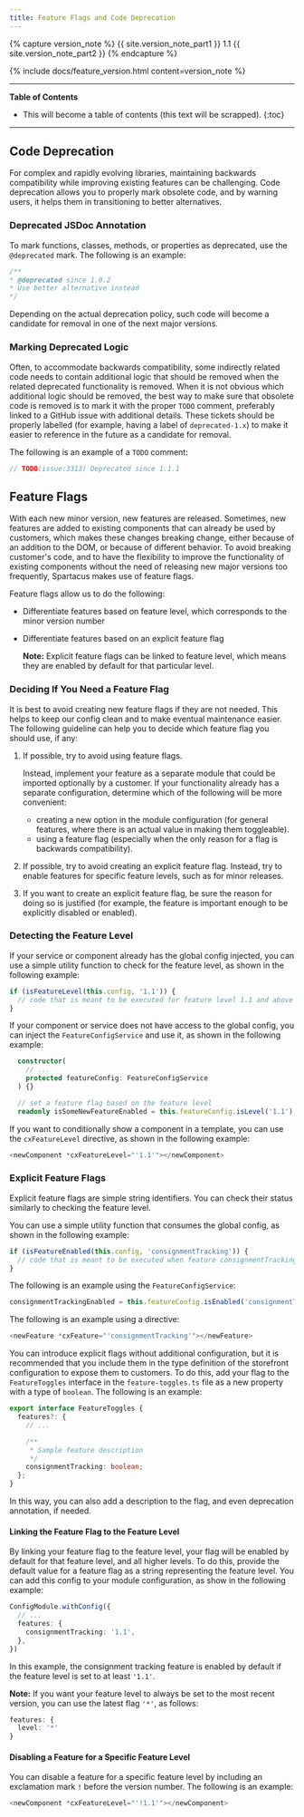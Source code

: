 ```yaml
---
title: Feature Flags and Code Deprecation
---
```


{% capture version_note %}
{{ site.version_note_part1 }} 1.1 {{ site.version_note_part2 }}
{% endcapture %}

{% include docs/feature_version.html content=version_note %}

***

**Table of Contents**

- This will become a table of contents (this text will be scrapped).
{:toc}

***

## Code Deprecation

For complex and rapidly evolving libraries, maintaining backwards compatibility while improving existing features can be challenging. Code deprecation allows you to properly mark obsolete code, and by warning users, it helps them in transitioning to better alternatives.

### Deprecated JSDoc Annotation

To mark functions, classes, methods, or properties as deprecated, use the `@deprecated` mark. The following is an example:

```typescript
/**
* @deprecated since 1.0.2
* Use better alternative instead
*/
```

Depending on the actual deprecation policy, such code will become a candidate for removal in one of the next major versions.

### Marking Deprecated Logic

Often, to accommodate backwards compatibility, some indirectly related code needs to contain additional logic that should be removed when the related deprecated functionality is removed. When it is not obvious which additional logic should be removed, the best way to make sure that obsolete code is removed is to mark it with the proper `TODO` comment, preferably linked to a GitHub issue with additional details. These tickets should be properly labelled (for example, having a label of `deprecated-1.x`) to make it easier to reference in the future as a candidate for removal.

The following is an example of a `TODO` comment:

 
```typescript
// TODO(issue:3313) Deprecated since 1.1.1
```

## Feature Flags

With each new minor version, new features are released. Sometimes, new features are added to existing components that can already be used by customers, which makes these changes breaking change, either because of an addition to the DOM, or because of different behavior. To avoid breaking customer's code, and to have the flexibility to improve the functionality of existing components without the need of releasing new major versions too frequently, Spartacus makes use of feature flags.

Feature flags allow us to do the following:

- Differentiate features based on feature level, which corresponds to the minor version number
- Differentiate features based on an explicit feature flag

  **Note:** Explicit feature flags can be linked to feature level, which means they are enabled by default for that particular level.

### Deciding If You Need a Feature Flag

It is best to avoid creating new feature flags if they are not needed. This helps to keep our config clean and to make eventual maintenance easier. The following guideline can help you to decide which feature flag you should use, if any:

1. If possible, try to avoid using feature flags.

   Instead, implement your feature as a separate module that could be imported optionally by a customer. If your functionality already has a separate configuration, determine which of the following will be more convenient:
   - creating a new option in the module configuration (for general features, where there is an actual value in making them toggleable).
   - using a feature flag (especially when the only reason for a flag is backwards compatibility).
2. If possible, try to avoid creating an explicit feature flag. Instead, try to enable features for specific feature levels, such as for minor releases.
3. If you want to create an explicit feature flag, be sure the reason for doing so is justified (for example, the feature is important enough to be explicitly disabled or enabled).

### Detecting the Feature Level

If your service or component already has the global config injected, you can use a simple utility function to check for the feature level, as shown in the following example:

```typescript
if (isFeatureLevel(this.config, '1.1')) {
  // code that is meant to be executed for feature level 1.1 and above
}
```

If your component or service does not have access to the global config, you can inject the `FeatureConfigService` and use it, as shown in the following example:

```typescript
  constructor(
    // ...
    protected featureConfig: FeatureConfigService
  ) {}

  // set a feature flag based on the feature level
  readonly isSomeNewFeatureEnabled = this.featureConfig.isLevel('1.1');
```

If you want to conditionally show a component in a template, you can use the `cxFeatureLevel` directive, as shown in the following example:

```typescript
<newComponent *cxFeatureLevel="'1.1'"></newComponent>
```

### Explicit Feature Flags

Explicit feature flags are simple string identifiers. You can check their status similarly to checking the feature level.

You can use a simple utility function that consumes the global config, as shown in the following example:

```typescript
if (isFeatureEnabled(this.config, 'consignmentTracking')) {
  // code that is meant to be executed when feature consignmentTracking is enabled
}
```

The following is an example using the `FeatureConfigService`:

```typescript
consignmentTrackingEnabled = this.featureConfig.isEnabled('consignmentTracking');
```

The following is an example using a directive:

```typescript
<newFeature *cxFeature="'consignmentTracking'"></newFeature>
```

You can introduce explicit flags without additional configuration, but it is recommended that you include them in the type definition of the storefront configuration to expose them to customers. To do this, add your flag to the `FeatureToggles` interface in the `feature-toggles.ts` file as a new property with a type of `boolean`. The following is an example:

```typescript
export interface FeatureToggles {
  features?: {
    // ...

    /**
     * Sample feature description
     */
    consignmentTracking: boolean;
  };
}
```

In this way, you can also add a description to the flag, and even deprecation annotation, if needed.

#### Linking the Feature Flag to the Feature Level

By linking your feature flag to the feature level, your flag will be enabled by default for that feature level, and all higher levels. To do this, provide the default value for a feature flag as a string representing the feature level. You can add this config to your module configuration, as show in the following example:
  
```typescript
ConfigModule.withConfig({
  // ...
  features: {
    consignmentTracking: '1.1',
  },
})
```

In this example, the consignment tracking feature is enabled by default if the feature level is set to at least `'1.1'`.
  
**Note:** If you want your feature level to always be set to the most recent version, you can use the latest flag `'*'`, as follows:

```typescript
features: {
  level: '*'
}
```

#### Disabling a Feature for a Specific Feature Level

You can disable a feature for a specific feature level by including an exclamation mark `!` before the version number. The following is an example:

```typescript
<newComponent *cxFeatureLevel="'!1.1'"></newComponent>
```
